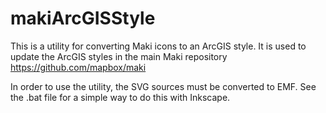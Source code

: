 # makiArcGISStyle	

This is a utility for converting Maki icons to an ArcGIS style.  It is used to update the ArcGIS styles in the main Maki repository https://github.com/mapbox/maki

In order to use the utility, the SVG sources must be converted to EMF.  See the .bat file for a simple way to do this with Inkscape.